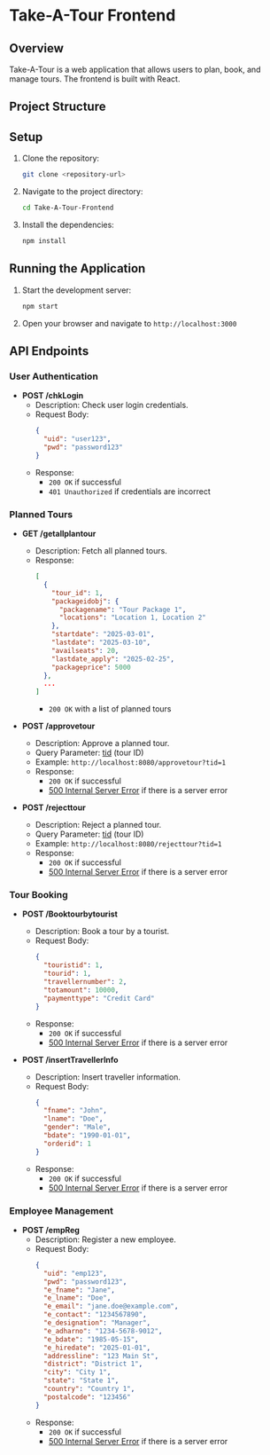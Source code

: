 # Take-A-Tour Frontend

## Overview
Take-A-Tour is a web application that allows users to plan, book, and manage tours. The frontend is built with React.

## Project Structure


## Setup
1. Clone the repository:
    ```bash
    git clone <repository-url>
    ```
2. Navigate to the project directory:
    ```bash
    cd Take-A-Tour-Frontend
    ```
3. Install the dependencies:
    ```bash
    npm install
    ```

## Running the Application
1. Start the development server:
    ```bash
    npm start
    ```
2. Open your browser and navigate to `http://localhost:3000`

## API Endpoints

### User Authentication
- **POST /chkLogin**
  - Description: Check user login credentials.
  - Request Body: 
    ```json
    {
      "uid": "user123",
      "pwd": "password123"
    }
    ```
  - Response: 
    - `200 OK` if successful
    - `401 Unauthorized` if credentials are incorrect

### Planned Tours
- **GET /getallplantour**
  - Description: Fetch all planned tours.
  - Response: 
    ```json
    [
      {
        "tour_id": 1,
        "packageidobj": {
          "packagename": "Tour Package 1",
          "locations": "Location 1, Location 2"
        },
        "startdate": "2025-03-01",
        "lastdate": "2025-03-10",
        "availseats": 20,
        "lastdate_apply": "2025-02-25",
        "packageprice": 5000
      },
      ...
    ]
    ```
    - `200 OK` with a list of planned tours

- **POST /approvetour**
  - Description: Approve a planned tour.
  - Query Parameter: [tid](http://_vscodecontentref_/22) (tour ID)
  - Example: `http://localhost:8080/approvetour?tid=1`
  - Response: 
    - `200 OK` if successful
    - [500 Internal Server Error](http://_vscodecontentref_/23) if there is a server error

- **POST /rejecttour**
  - Description: Reject a planned tour.
  - Query Parameter: [tid](http://_vscodecontentref_/24) (tour ID)
  - Example: `http://localhost:8080/rejecttour?tid=1`
  - Response: 
    - `200 OK` if successful
    - [500 Internal Server Error](http://_vscodecontentref_/25) if there is a server error

### Tour Booking
- **POST /Booktourbytourist**
  - Description: Book a tour by a tourist.
  - Request Body: 
    ```json
    {
      "touristid": 1,
      "tourid": 1,
      "travellernumber": 2,
      "totamount": 10000,
      "paymenttype": "Credit Card"
    }
    ```
  - Response: 
    - `200 OK` if successful
    - [500 Internal Server Error](http://_vscodecontentref_/26) if there is a server error

- **POST /insertTravellerInfo**
  - Description: Insert traveller information.
  - Request Body: 
    ```json
    {
      "fname": "John",
      "lname": "Doe",
      "gender": "Male",
      "bdate": "1990-01-01",
      "orderid": 1
    }
    ```
  - Response: 
    - `200 OK` if successful
    - [500 Internal Server Error](http://_vscodecontentref_/27) if there is a server error

### Employee Management
- **POST /empReg**
  - Description: Register a new employee.
  - Request Body: 
    ```json
    {
      "uid": "emp123",
      "pwd": "password123",
      "e_fname": "Jane",
      "e_lname": "Doe",
      "e_email": "jane.doe@example.com",
      "e_contact": "1234567890",
      "e_designation": "Manager",
      "e_adharno": "1234-5678-9012",
      "e_bdate": "1985-05-15",
      "e_hiredate": "2025-01-01",
      "addressline": "123 Main St",
      "district": "District 1",
      "city": "City 1",
      "state": "State 1",
      "country": "Country 1",
      "postalcode": "123456"
    }
    ```
  - Response: 
    - `200 OK` if successful
    - [500 Internal Server Error](http://_vscodecontentref_/28) if there is a server error

